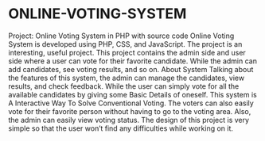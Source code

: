 # ONLINE-VOTING-SYSTEM
Project: Online Voting System in PHP with source code  Online Voting System is developed using PHP, CSS, and JavaScript. The project is an interesting, useful project. This project contains the admin side and user side where a user can vote for their favorite candidate. While the admin can add candidates, see voting results, and so on. About System Talking about the features of this system, the admin can manage the candidates, view results, and check feedback. While the user can simply vote for all the available candidates by giving some Basic Details of oneself. This system is A Interactive Way To Solve Conventional Voting. The voters can also easily vote for their favorite person without having to go to the voting area. Also, the admin can easily view voting status. The design of this project is very simple so that the user won’t find any difficulties while working on it.
